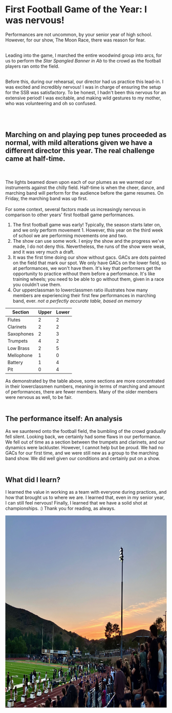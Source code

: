 # First Football Game of the Year: I was nervous!

Performances are not uncommon, by your senior year of high school. However, for our show, The Moon Race, there was reason for fear.<br><br>

Leading into the game, I marched the entire woodwind group into arcs, for us to perform the *Star Spangled Banner in Ab* to the crowd as the football players ran onto the field. <br><br>

Before this, during our rehearsal, our director had us practice this lead-in. I was excited and incredibly nervous! I was in charge of ensuring the setup for the SSB was satisfactory. 
To be honest, I hadn't been this nervous for an extensive period! I was excitable, and making wild gestures to my mother, who was volunteering and oh so confused. 

<br><br>

## Marching on and playing pep tunes proceeded as normal, with mild alterations given we have a different director this year. The real challenge came at half-time. 
<br><br>
 The lights beamed down upon each of our plumes as we warmed our instruments against the chilly field. Half-time is when the cheer, dance, and marching band will perform for the audience before the game resumes. On Friday, the marching band was up first. 
<br><br>
For some context, several factors made us increasingly nervous in comparison to other years' first football game performances. 
1. The first football game was early! Typically, the season starts later on, and we only perform movement 1. However, this year on the third week of school we are performing movements one and two.
2. The show can use some work. I enjoy the show and the progress we've made, I do not deny this. Nevertheless, the runs of the show were weak, and it was very much a draft.
3. It was the first time doing our show without gacs. GACs are dots painted on the field that mark our spot. We only have GACs on the lower field, so at performances, we won't have them. It's key that performers get the opportunity to practice without them before a performance. It's like training wheels; you need to be able to go without them, given in a race you couldn't use them.
4. Our upperclassman to lowerclassmen ratio illustrates how many members are experiencing their first few performances in marching band, ever.
*not a perfectly accurate table, based on memory*

| Section | Upper    | Lower |
| -------- | ------- | ------- |
| Flutes | 2  | 2    |
| Clarinets | 2 | 2     |
| Saxophones | 2    | 3    |
| Trumpets | 4 | 2 |
| Low Brass | 2 | 5 |
| Mellophone | 1 | 0 |
| Battery | 1 | 4 |
| Pit | 0 | 4 |
As demonstrated by the table above, some sections are more concentrated in their lowerclassmen numbers, meaning in terms of marching and amount of performances, there are fewer members. Many of the older members were nervous as well, to be fair. <br><br>

## The performance itself: An analysis
As we sauntered onto the football field, the bumbling of the crowd gradually fell silent. Looking back, we certainly had some flaws in our performance. We fell out of time as a section between the trumpets and clarinets, and our dynamics were lackluster. However, I cannot help but be proud. We had no GACs for our first time, and we were still new as a group to the marching band show. We did well given our conditions and certainly put on a show. 
<br><br> 
## What did I learn? 
I learned the value in working as a team with everyone during practices, and how that brought us to where we are. I learned that, even in my senior year, I can still feel nervous! Finally, I learned that we have a solid shot at championships. :)
Thank you for reading, as always. 

<img src="https://github.com/CaptainSapphire/PH-s-Blog/blob/main/assets/August%202024/IMG_3883.jpg?raw=true" width="800" height="600" />
